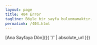 ```yaml
---
layout: page
title: 404 Error
tagline: Böyle bir sayfa bulunmamaktır.
permalink: /404.html
---
```


[Ana Sayfaya Dön]({{ '/' | absolute_url }})
